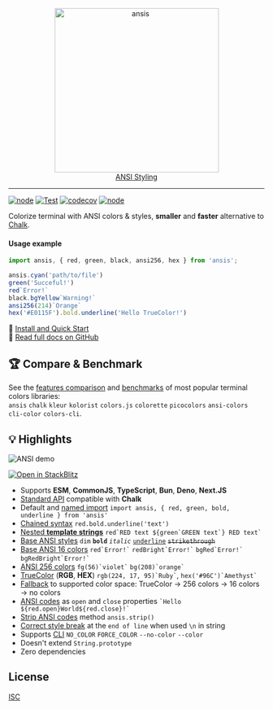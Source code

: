 <p align="center">
  <a href="https://github.com/webdiscus/ansis">
    <img width="323" src="docs/img/ansis-logo.png" alt="ansis"><br>
    ANSI Styling
  </a>
</p>

---
[![node](https://img.shields.io/node/v/ansis)](https://nodejs.org)
[![Test](https://github.com/webdiscus/ansis/actions/workflows/test.yml/badge.svg)](https://github.com/webdiscus/ansis/actions/workflows/test.yml)
[![codecov](https://codecov.io/gh/webdiscus/ansis/branch/master/graph/badge.svg?token=H7SFJONX1X)](https://codecov.io/gh/webdiscus/ansis)
[![node](https://img.shields.io/npm/dm/ansis)](https://www.npmjs.com/package/ansis)

Colorize terminal with ANSI colors & styles, **smaller** and **faster** alternative to [Chalk](https://github.com/chalk/chalk).

#### Usage example

```js
import ansis, { red, green, black, ansi256, hex } from 'ansis';

ansis.cyan('path/to/file')
green('Succeful!')
red`Error!`
black.bgYellow`Warning!`
ansi256(214)`Orange`
hex('#E0115F').bold.underline('Hello TrueColor!')
```

🚀 [Install and Quick Start](https://github.com/webdiscus/ansis#install)\
📖 [Read full docs on GitHub](https://github.com/webdiscus/ansis)

## 🏆 Compare & Benchmark

See the [features comparison](https://github.com/webdiscus/ansis#compare) and [benchmarks](https://github.com/webdiscus/ansis#benchmark) of most popular terminal colors libraries:\
`ansis` `chalk` `kleur` `kolorist` `colors.js` `colorette` `picocolors` `ansi-colors` `cli-color` `colors-cli`.

## 💡 Highlights

![ANSI demo](docs/img/ansis-demo.png)

[![Open in StackBlitz](https://developer.stackblitz.com/img/open_in_stackblitz.svg)](https://stackblitz.com/edit/stackblitz-starters-gs2gve?file=index.js)

- Supports **ESM**, **CommonJS**, **TypeScript**, **Bun**, **Deno**, **Next.JS**
- [Standard API](https://github.com/webdiscus/ansis#base-colors) compatible with **Chalk**
- Default and [named import](https://github.com/webdiscus/ansis#named-import) `import ansis, { red, green, bold, underline } from 'ansis'`
- [Chained syntax](https://github.com/webdiscus/ansis#chained-syntax) `red.bold.underline('text')`
- [Nested **template strings**](https://github.com/webdiscus/ansis#nested-syntax) ``` red`RED text ${green`GREEN text`} RED text` ```
- [Base ANSI styles](https://github.com/webdiscus/ansis#base-colors) `dim` **`bold`** _`italic`_ <u>`underline`</u> <s>`strikethrough`</s>
- [Base ANSI 16 colors](https://github.com/webdiscus/ansis#base-colors) ``` red`Error!` ``` ``` redBright`Error!` ``` ``` bgRed`Error!` ``` ``` bgRedBright`Error!` ```
- [ANSI 256 colors](https://github.com/webdiscus/ansis#256-colors) ``` fg(56)`violet` ``` ``` bg(208)`orange` ```
- [TrueColor](https://github.com/webdiscus/ansis#truecolor) (**RGB**, **HEX**) ``` rgb(224, 17, 95)`Ruby` ```, ``` hex('#96C')`Amethyst` ```
- [Fallback](https://github.com/webdiscus/ansis#fallback) to supported color space: TrueColor → 256 colors → 16 colors → no colors
- [ANSI codes](https://github.com/webdiscus/ansis#escape-codes) as `open` and `close` properties ``` `Hello ${red.open}World${red.close}!` ```
- [Strip ANSI codes](https://github.com/webdiscus/ansis#strip) method `ansis.strip()`
- [Correct style break](https://github.com/webdiscus/ansis#new-line) at the `end of line` when used `\n` in string
- Supports [CLI](https://github.com/webdiscus/ansis#cli-vars) `NO_COLOR` `FORCE_COLOR` `--no-color` `--color`
- Doesn't extend `String.prototype`
- Zero dependencies

## License

[ISC](https://github.com/webdiscus/ansis/blob/master/LICENSE)
